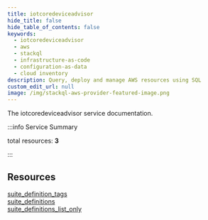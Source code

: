 ```yaml
---
title: iotcoredeviceadvisor
hide_title: false
hide_table_of_contents: false
keywords:
  - iotcoredeviceadvisor
  - aws
  - stackql
  - infrastructure-as-code
  - configuration-as-data
  - cloud inventory
description: Query, deploy and manage AWS resources using SQL
custom_edit_url: null
image: /img/stackql-aws-provider-featured-image.png
---
```


The iotcoredeviceadvisor service documentation.

:::info Service Summary

<div class="row">
<div class="providerDocColumn">
<span>total resources:&nbsp;<b>3</b></span><br />
</div>
</div>

:::

## Resources
<div class="row">
<div class="providerDocColumn">
<a href="/services/iotcoredeviceadvisor/suite_definition_tags/">suite_definition_tags</a><br />
<a href="/services/iotcoredeviceadvisor/suite_definitions/">suite_definitions</a>
</div>
<div class="providerDocColumn">
<a href="/services/iotcoredeviceadvisor/suite_definitions_list_only/">suite_definitions_list_only</a>
</div>
</div>